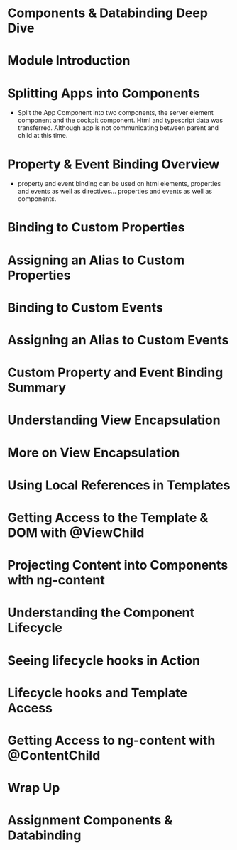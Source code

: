 # Components & Databinding Deep Dive

  # Module Introduction
  # Splitting Apps into Components
  - Split the App Component into two components, the server element component and the cockpit component. Html and typescript data was transferred. Although app is not communicating between parent and child at this time.
  # Property & Event Binding Overview
  - property and event binding can be used on html elements, properties and events as well as directives... properties and events as well as components.
  # Binding to Custom Properties
  # Assigning an Alias to Custom Properties
  # Binding to Custom Events
  # Assigning an Alias to Custom Events
  # Custom Property and Event Binding Summary
  # Understanding View Encapsulation
  # More on View Encapsulation
  # Using Local References in Templates
  # Getting Access to the Template & DOM with @ViewChild
  # Projecting Content into Components with ng-content
  # Understanding the Component Lifecycle
  # Seeing lifecycle hooks in Action
  # Lifecycle hooks and Template Access
  # Getting Access to ng-content with @ContentChild
  # Wrap Up
  # Assignment Components & Databinding